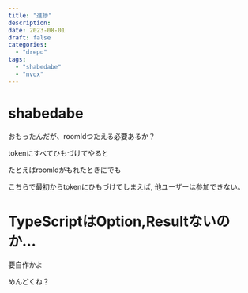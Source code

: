 ```yaml
---
title: "進捗"
description:
date: 2023-08-01
draft: false
categories:
  - "drepo"
tags:
  - "shabedabe"
  - "nvox"
---
```


# shabedabe

おもったんだが、roomIdつたえる必要あるか？

tokenにすべてひもづけてやると

たとえばroomIdがもれたときにでも

こちらで最初からtokenにひもづけてしまえば, 他ユーザーは参加できない。

# TypeScriptはOption,Resultないのか...

要自作かよ

めんどくね？
